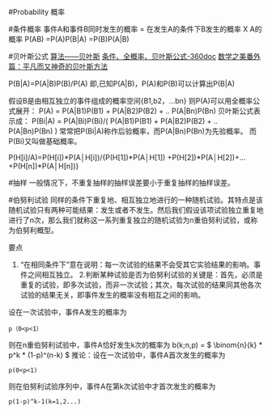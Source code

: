 #Probability 概率



#条件概率
事件A和事件B同时发生的概率 = 在发生A的条件下B发生的概率 X A的概率
P(AB)
=P(A)P(B|A)
=P(B)P(A|B)


#贝叶斯公式
[算法——贝叶斯](http://www.cnblogs.com/skyme/p/3564391.html)
[条件、全概率、贝叶斯公式-360doc](http://www.360doc.com/content/07/0504/21/2459_482130.shtml)
[数学之美番外篇：平凡而又神奇的贝叶斯方法](http://mindhacks.cn/2008/09/21/the-magical-bayesian-method/)

P(B|A)=P(A|B)P(B)/P(A)
即,已知P(A|B)，P(A)和P(B)可以计算出P(B|A)

假设B是由相互独立的事件组成的概率空间{B1,b2，...bn}
则P(A)可以用全概率公式展开：
P(A) = P(A|B1)P(B1) + P(A|B2)P(B2) + .. P(A|Bn)P(Bn)
贝叶斯公式表示成：
P(Bi|A) = P(A|Bi)P(Bi)/( P(A|B1)P(B1) + P(A|B2)P(B2) + .. P(A|Bn)P(Bn) )
常常把P(Bi|A)称作后验概率，而P(A|Bn)P(Bn)为先验概率。
而P(Bi)又叫做基础概率。


P(H[i]/A)=P(H[i])*P(A│H[i])/{P(H[1])*P(A│H[1]) +P(H[2])*P(A│H[2])+…+P(H[n])*P(A│H[n])}


#抽样
一般情况下，不重复抽样的抽样误差要小于重复抽样的抽样误差。


#伯努利试验
同样的条件下重复地、相互独立地进行的一种随机试验。其特点是该随机试验只有两种可能结果：发生或者不发生。然后我们假设该项试验独立重复地进行了n次，那么我们就称这一系列重复独立的随机试验为n重伯努利试验，或称为伯努利概型。

要点
1. “在相同条件下”意在说明：每一次试验的结果不会受其它实验结果的影响。事件之间相互独立。
2.判断某种试验是否为伯努利试验的关键是：首先，必须是重复的试验，即多次试验，而非一次试验；其次，每次试验的结果同其他各次试验的结果无关，即事件发生的概率没有相互之间的影响。

设在一次试验中，事件A发生的概率为
```
p（0<p<1）
```
则在n重伯努利试验中，事件A恰好发生k次的概率为
b(k;n,p) = $ \binom{n}{k} * p^k * (1-p)^(n-k) $
推论：设在一次试验中，事件A首次发生的概率为
```
p(0<p<1)
```
则在伯努利试验序列中，事件A在第k次试验中才首次发生的概率为
```
p(1-p)^k-1(k=1,2...)
```










